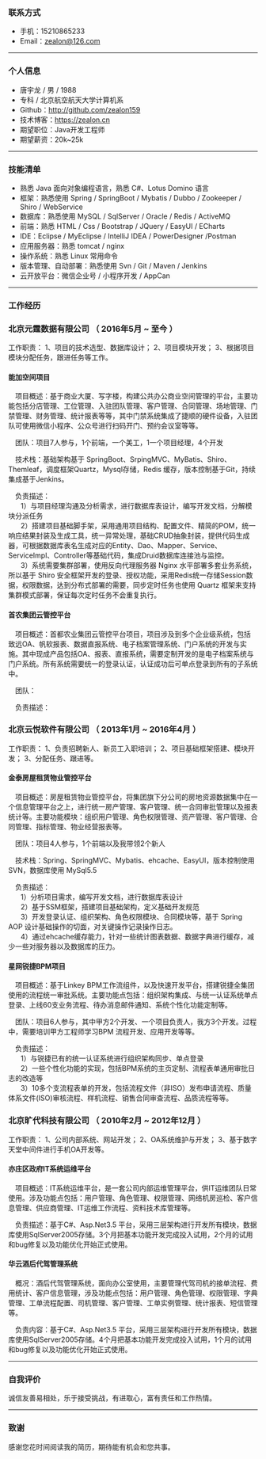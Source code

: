 
### 联系方式

- 手机：15210865233
- Email：zealon@126.com

---

### 个人信息

 - 唐宇龙 / 男 / 1988
 - 专科 / 北京航空航天大学计算机系
 - Github：http://github.com/zealon159
 - 技术博客：https://zealon.cn
 - 期望职位：Java开发工程师
 - 期望薪资：20k~25k

---

### 技能清单

- 熟悉 Java 面向对象编程语言，熟悉 C#、Lotus Domino 语言
- 框架：熟悉使用 Spring / SpringBoot / Mybatis / Dubbo / Zookeeper / Shiro / WebService
- 数据库：熟悉使用 MySQL / SqlServer / Oracle / Redis / ActiveMQ
- 前端：熟悉 HTML / Css / Bootstrap / JQuery / EasyUI / ECharts
- IDE：Eclipse / MyEclipse / IntelliJ IDEA / PowerDesigner /Postman
- 应用服务器：熟悉 tomcat / nginx
- 操作系统：熟悉 Linux 常用命令
- 版本管理、自动部署：熟悉使用 Svn / Git / Maven / Jenkins
- 云开放平台：微信企业号 / 小程序开发 / AppCan

---

### 工作经历

### 北京元霆数据有限公司 （ 2016年5月 ~ 至今 ）
工作职责： 1、项目的技术选型、数据库设计； 2、项目模块开发； 3、根据项目模块分配任务，跟进任务等工作。
#### 能加空间项目
&#8194;&#8194;项目概述：基于商业大厦、写字楼，构建公共办公商业空间管理的平台，主要功能包括分店管理、工位管理、入驻团队管理、客户管理、合同管理、场地管理、门禁管理、财务管理、统计报表等等，其中门禁系统集成了捷顺的硬件设备，入驻团队可使用微信小程序、公众号进行扫码开门、预约会议室等等。

&#8194;&#8194;团队：项目7人参与，1个前端，一个美工，1一个项目经理，4个开发

&#8194;&#8194;技术栈：基础架构基于 SpringBoot、SrpingMVC、MyBatis、Shiro、Themleaf，调度框架Quartz，Mysql存储，Redis 缓存，版本控制基于Git，持续集成基于Jenkins。

&#8194;&#8194;负责描述：  
&#8194;&#8194;&#8194; 1）与项目经理沟通及分析需求，进行数据库表设计，编写开发文档，分解模块分派任务  
&#8194;&#8194;&#8194; 2）搭建项目基础脚手架，采用通用项目结构、配置文件、精简的POM，统一响应结果封装及生成工具，统一异常处理，基础CRUD抽象封装，提供代码生成器，可根据数据库表名生成对应的Entity、Dao、Mapper、Service、ServiceImpl、Controller等基础代码，集成Druid数据库连接池与监控。  
&#8194;&#8194;&#8194; 3）系统需要集群部署，使用反向代理服务器 Nginx 水平部署多套业务系统，所以基于 Shiro 安全框架开发的登录、授权功能，采用Redis统一存储Session数据，权限数据，达到分布式部署的需要，同步定时任务也使用 Quartz 框架来支持集群模式部署，保证每次定时任务不会重复执行。

#### 首农集团云管控平台
&#8194;&#8194;项目概述：首都农业集团云管控平台项目，项目涉及到多个企业级系统，包括 致远OA、帆软报表、数据直报系统、电子档案管理系统、门户系统的开发与实施。其中现成产品包括OA、报表、直报系统，需要定制开发的是电子档案系统与门户系统。所有系统需要统一的登录认证，认证成功后可单点登录到所有的子系统中。

&#8194;&#8194;团队：

&#8194;&#8194;负责描述：


### 北京云悦软件有限公司 （ 2013年1月 ~ 2016年4月 ）
工作职责： 1、负责招聘新人、新员工入职培训； 2、项目基础框架搭建、模块开发； 3、分配任务、跟进等。
#### 金泰房屋租赁物业管控平台
&#8194;&#8194;项目概述：房屋租赁物业管控平台，将集团旗下分公司的房地资源数据集中在一个信息管理平台之上，进行统一房产管理、客户管理、统一合同审批管理以及报表统计等。主要功能模块：组织用户管理、角色权限管理、资产管理、客户管理、合同管理、指标管理、物业经营报表等。

&#8194;&#8194;团队：项目4人参与，1个前端以及我带领2个新人

&#8194;&#8194;技术栈：Spring、SpringMVC、Mybatis、ehcache、EasyUI，版本控制使用 SVN，数据库使用 MySql5.5

&#8194;&#8194;负责描述：  
&#8194;&#8194;&#8194; 1）分析项目需求，编写开发文档，进行数据库表设计  
&#8194;&#8194;&#8194; 2）基于SSM框架，搭建项目基础架构，定义基础开发规范  
&#8194;&#8194;&#8194; 3）开发登录认证、组织架构、角色权限模块、合同模块等，基于 Spring AOP 设计基础操作的切面，对关键操作记录操作日志。  
&#8194;&#8194;&#8194; 4）通过ehcache缓存能力，针对一些统计图表数据、数据字典进行缓存，减少一些对服务器以及数据库的压力。

#### 星网锐捷BPM项目
&#8194;&#8194;项目概述：基于Linkey BPM工作流组件，以及快速开发平台，搭建锐捷全集团使用的流程统一审批系统。主要功能点包括：组织架构集成、与统一认证系统单点登录、上线60支业务流程、待办消息邮件通知、系统个性化功能定制等。

&#8194;&#8194;团队：项目6人参与，其中甲方2个开发、一个项目负责人，我方3个开发。过程中，需要培训甲方工程师学习BPM 流程开发、应用开发等等。

&#8194;&#8194;负责描述：  
&#8194;&#8194;&#8194; 1）与锐捷已有的统一认证系统进行组织架构同步、单点登录  
&#8194;&#8194;&#8194; 2）一些个性化功能的实现，包括BPM系统的主页定制、流程表单通用审批日志的改造等    
&#8194;&#8194;&#8194; 3）10多个支流程表单的开发，包括流程文件（非ISO）发布申请流程、质量体系文件(ISO)审核流程、样机流程、销售合同审查流程、品质流程等等。   

### 北京旷代科技有限公司 （ 2010年2月 ~ 2012年12月 ）
工作职责： 1、公司内部系统、网站开发； 2、OA系统维护与开发； 3、基于数字天堂中间件进行手机OA开发等。
#### 亦庄区政府IT系统运维平台
&#8194;&#8194;项目概述：IT系统运维平台，是一套公司内部运维管理平台，供IT运维团队日常使用。涉及功能点包括：用户管理、角色管理、权限管理、网络机房巡检、客户信息管理、供应商管理、IT运维工作流程、资料技术库管理等。

&#8194;&#8194;负责描述：基于C#、Asp.Net3.5 平台，采用三层架构进行开发所有模块，数据库使用SqlServer2005存储。3个月把基本功能开发完成投入试用，2个月的试用和bug修复以及功能优化开始正式使用。
#### 华云酒后代驾管理系统
&#8194;&#8194;概况：酒后代驾管理系统，面向办公室使用，主要管理代驾司机的接单流程、费用统计、客户信息管理，涉及功能点包括：用户管理、角色管理、权限管理、字典管理、工单流程配置、司机管理、客户管理、工单实例管理、统计报表、短信管理等。

&#8194;&#8194;负责内容：基于C#、Asp.Net3.5 平台，采用三层架构进行开发所有模块，数据库使用SqlServer2005存储。4个月把基本功能开发完成投入试用，1个月的试用和bug修复以及功能优化开始正式使用。

---

### 自我评价

诚信友善易相处，乐于接受挑战，有进取心，富有责任和工作热情。

---

### 致谢
感谢您花时间阅读我的简历，期待能有机会和您共事。
